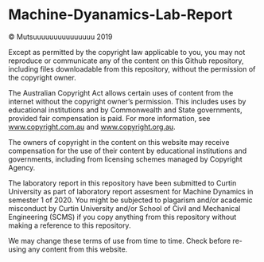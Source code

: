 # Machine-Dyanamics-Lab-Report
© Mutsuuuuuuuuuuuuuuu 2019

Except as permitted by the copyright law applicable to you, you may not reproduce or communicate any of the content on this Github repository, including files downloadable from this repository, without the permission of the copyright owner.

The Australian Copyright Act allows certain uses of content from the internet without the copyright owner’s permission. This includes uses by educational institutions and by Commonwealth and State governments, provided fair compensation is paid. For more information, see www.copyright.com.au and www.copyright.org.au.

The owners of copyright in the content on this website may receive compensation for the use of their content by educational institutions and governments, including from licensing schemes managed by Copyright Agency.

The laboratory report in this repository have been submitted to Curtin University as part of laboratory report assesment for Machine Dynamics in semester 1 of 2020. You might be subjected to plagarism and/or academic misconduct by Curtin University and/or School of Civil and Mechanical Engineering (SCMS) if you copy anything from this repository without making a reference to this repository.

We may change these terms of use from time to time. Check before re-using any content from this website.
